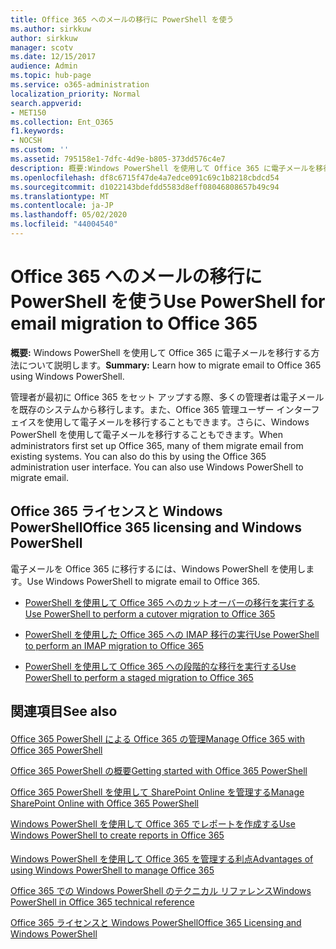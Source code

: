 ```yaml
---
title: Office 365 へのメールの移行に PowerShell を使う
ms.author: sirkkuw
author: sirkkuw
manager: scotv
ms.date: 12/15/2017
audience: Admin
ms.topic: hub-page
ms.service: o365-administration
localization_priority: Normal
search.appverid:
- MET150
ms.collection: Ent_O365
f1.keywords:
- NOCSH
ms.custom: ''
ms.assetid: 795158e1-7dfc-4d9e-b805-373dd576c4e7
description: 概要:Windows PowerShell を使用して Office 365 に電子メールを移行する方法について説明します。
ms.openlocfilehash: df8c6715f47de4a7edce091c69c1b8218cbdcd54
ms.sourcegitcommit: d1022143bdefdd5583d8eff08046808657b49c94
ms.translationtype: MT
ms.contentlocale: ja-JP
ms.lasthandoff: 05/02/2020
ms.locfileid: "44004540"
---
```

# <a name="use-powershell-for-email-migration-to-office-365"></a><span data-ttu-id="cf06c-103">Office 365 へのメールの移行に PowerShell を使う</span><span class="sxs-lookup"><span data-stu-id="cf06c-103">Use PowerShell for email migration to Office 365</span></span>

 <span data-ttu-id="cf06c-104">**概要:** Windows PowerShell を使用して Office 365 に電子メールを移行する方法について説明します。</span><span class="sxs-lookup"><span data-stu-id="cf06c-104">**Summary:** Learn how to migrate email to Office 365 using Windows PowerShell.</span></span>
  
<span data-ttu-id="cf06c-p101">管理者が最初に Office 365 をセット アップする際、多くの管理者は電子メールを既存のシステムから移行します。また、Office 365 管理ユーザー インターフェイスを使用して電子メールを移行することもできます。さらに、Windows PowerShell を使用して電子メールを移行することもできます。</span><span class="sxs-lookup"><span data-stu-id="cf06c-p101">When administrators first set up Office 365, many of them migrate email from existing systems. You can also do this by using the Office 365 administration user interface. You can also use Windows PowerShell to migrate email.</span></span>
  
## <a name="office-365-licensing-and-windows-powershell"></a><span data-ttu-id="cf06c-108">Office 365 ライセンスと Windows PowerShell</span><span class="sxs-lookup"><span data-stu-id="cf06c-108">Office 365 licensing and Windows PowerShell</span></span>

<span data-ttu-id="cf06c-109">電子メールを Office 365 に移行するには、Windows PowerShell を使用します。</span><span class="sxs-lookup"><span data-stu-id="cf06c-109">Use Windows PowerShell to migrate email to Office 365.</span></span> 
  
- [<span data-ttu-id="cf06c-110">PowerShell を使用して Office 365 へのカットオーバーの移行を実行する</span><span class="sxs-lookup"><span data-stu-id="cf06c-110">Use PowerShell to perform a cutover migration to Office 365</span></span>](use-powershell-to-perform-a-cutover-migration-to-office-365.md)
    
- [<span data-ttu-id="cf06c-111">PowerShell を使用した Office 365 への IMAP 移行の実行</span><span class="sxs-lookup"><span data-stu-id="cf06c-111">Use PowerShell to perform an IMAP migration to Office 365</span></span>](use-powershell-to-perform-an-imap-migration-to-office-365.md)
    
- [<span data-ttu-id="cf06c-112">PowerShell を使用して Office 365 への段階的な移行を実行する</span><span class="sxs-lookup"><span data-stu-id="cf06c-112">Use PowerShell to perform a staged migration to Office 365</span></span>](use-powershell-to-perform-a-staged-migration-to-office-365.md)
    
## <a name="see-also"></a><span data-ttu-id="cf06c-113">関連項目</span><span class="sxs-lookup"><span data-stu-id="cf06c-113">See also</span></span>

#### 

[<span data-ttu-id="cf06c-114">Office 365 PowerShell による Office 365 の管理</span><span class="sxs-lookup"><span data-stu-id="cf06c-114">Manage Office 365 with Office 365 PowerShell</span></span>](manage-office-365-with-office-365-powershell.md)
  
[<span data-ttu-id="cf06c-115">Office 365 PowerShell の概要</span><span class="sxs-lookup"><span data-stu-id="cf06c-115">Getting started with Office 365 PowerShell</span></span>](getting-started-with-office-365-powershell.md)
  
[<span data-ttu-id="cf06c-116">Office 365 PowerShell を使用して SharePoint Online を管理する</span><span class="sxs-lookup"><span data-stu-id="cf06c-116">Manage SharePoint Online with Office 365 PowerShell</span></span>](manage-sharepoint-online-with-office-365-powershell.md)
  
[<span data-ttu-id="cf06c-117">Windows PowerShell を使用して Office 365 でレポートを作成する</span><span class="sxs-lookup"><span data-stu-id="cf06c-117">Use Windows PowerShell to create reports in Office 365</span></span>](use-windows-powershell-to-create-reports-in-office-365.md)
#### 

[<span data-ttu-id="cf06c-118">Windows PowerShell を使用して Office 365 を管理する利点</span><span class="sxs-lookup"><span data-stu-id="cf06c-118">Advantages of using Windows PowerShell to manage Office 365</span></span>](https://technet.microsoft.com/library/15144a50-453e-4cd5-befd-bc6736697967.aspx)
  
[<span data-ttu-id="cf06c-119">Office 365 での Windows PowerShell のテクニカル リファレンス</span><span class="sxs-lookup"><span data-stu-id="cf06c-119">Windows PowerShell in Office 365 technical reference</span></span>](https://technet.microsoft.com/library/10d5c66a-7579-4319-aaa5-7a5e21d49cea.aspx)
  
[<span data-ttu-id="cf06c-120">Office 365 ライセンスと Windows PowerShell</span><span class="sxs-lookup"><span data-stu-id="cf06c-120">Office 365 Licensing and Windows PowerShell</span></span>](https://technet.microsoft.com/library/6ca0e430-f7ba-4184-becf-14c6c5c8dde5.aspx)

